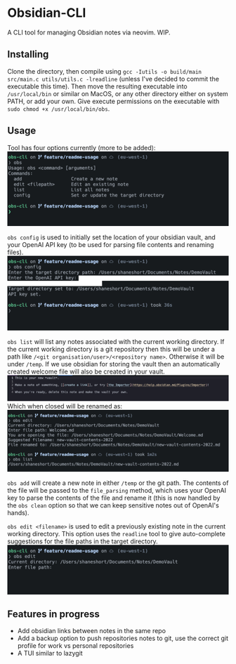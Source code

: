 # Obsidian-CLI

A CLI tool for managing Obsidian notes via neovim. WIP.

## Installing
Clone the directory, then compile using 
`gcc -Iutils -o build/main src/main.c utils/utils.c -lreadline` (unless I've decided to commit the executable this time). Then move the resulting executable into `/usr/local/bin` or similar on MacOS, or any other directory either on system PATH, or add your own. Give execute permissions on the executable with `sudo chmod +x /usr/local/bin/obs`.

## Usage
Tool has four options currently (more to be added):
![info](static/info.png)

`obs config` is used to initially set the location of your obsidian vault, and your OpenAI API key (to be used for parsing file contents and renaming files).
![masked_config](static/masked-config.png)

`obs list` will list any notes associated with the current working directory. If the current working directory is a git repository then this will be under a path like `/<git organisation/user>/<repository name>`. Otherwise it will be under `/temp`. If we use obsidian for storing the vault then an automatically created welcome file will also be created in your vault. 
![welcome_file](static/welcome_file.png)
Which when closed will be renamed as:
![listing-renamkd](static/listing-renamed.png)

`obs add` will create a new note in either `/temp` or the git path. The contents of the file will be passed to the `file_parsing` method, which uses your OpenAI key to parse the contents of the file and rename it (this is now handled by the `obs clean` option so that we can keep sensitive notes out of OpenAI's hands).

`obs edit <filename>` is used to edit a previously existing note in the current working directory. This option uses the `readline` tool to give auto-complete suggestions for the file paths in the target directory.
![edit](static/edit.png)
## Features in progress
 - Add obsidian links between notes in the same repo
 - Add a backup option to push repositories notes to git, use the correct git profile for work vs personal repositories 
 - A TUI similar to lazygit

